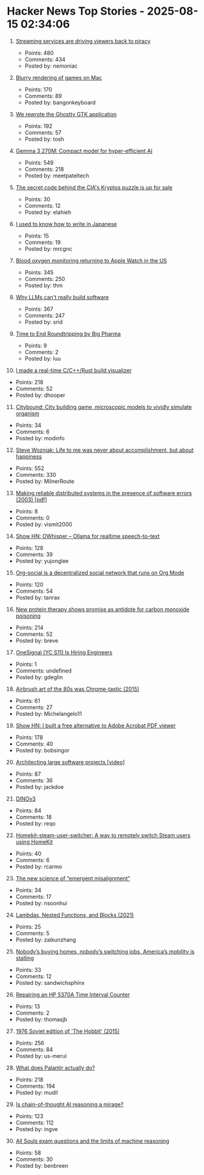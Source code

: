 # Hacker News Top Stories - 2025-08-15 02:34:06

1. [Streaming services are driving viewers back to piracy](https://www.theguardian.com/film/2025/aug/14/cant-pay-wont-pay-impoverished-streaming-services-are-driving-viewers-back-to-piracy)
   - Points: 480
   - Comments: 434
   - Posted by: nemoniac

2. [Blurry rendering of games on Mac](https://www.colincornaby.me/2025/08/your-mac-game-is-probably-rendering-blurry/)
   - Points: 170
   - Comments: 89
   - Posted by: bangonkeyboard

3. [We rewrote the Ghostty GTK application](https://mitchellh.com/writing/ghostty-gtk-rewrite)
   - Points: 192
   - Comments: 57
   - Posted by: tosh

4. [Gemma 3 270M: Compact model for hyper-efficient AI](https://developers.googleblog.com/en/introducing-gemma-3-270m/)
   - Points: 549
   - Comments: 218
   - Posted by: meetpateltech

5. [The secret code behind the CIA's Kryptos puzzle is up for sale](https://news.artnet.com/art-world/cia-kryptos-sculpture-code-auction-2677451)
   - Points: 30
   - Comments: 12
   - Posted by: elahieh

6. [I used to know how to write in Japanese](https://aethermug.com/posts/i-used-to-know-how-to-write-in-japanese)
   - Points: 15
   - Comments: 19
   - Posted by: mrcgnc

7. [Blood oxygen monitoring returning to Apple Watch in the US](https://www.apple.com/newsroom/2025/08/an-update-on-blood-oxygen-for-apple-watch-in-the-us/)
   - Points: 345
   - Comments: 250
   - Posted by: thm

8. [Why LLMs can't really build software](https://zed.dev/blog/why-llms-cant-build-software)
   - Points: 367
   - Comments: 247
   - Posted by: srid

9. [Time to End Roundtripping by Big Pharma](https://www.cfr.org/blog/time-end-roundtripping-big-pharma)
   - Points: 9
   - Comments: 2
   - Posted by: luu

10. [I made a real-time C/C++/Rust build visualizer](https://danielchasehooper.com/posts/syscall-build-snooping/)
   - Points: 218
   - Comments: 52
   - Posted by: dhooper

11. [Citybound: City building game, microscopic models to vividly simulate organism](https://aeplay.org/citybound)
   - Points: 34
   - Comments: 6
   - Posted by: modinfo

12. [Steve Wozniak: Life to me was never about accomplishment, but about happiness](https://yro.slashdot.org/comments.pl?sid=23765914&cid=65583466)
   - Points: 552
   - Comments: 330
   - Posted by: MilnerRoute

13. [Making reliable distributed systems in the presence of software errors (2003) [pdf]](http://erlang.org/download/armstrong_thesis_2003.pdf)
   - Points: 8
   - Comments: 0
   - Posted by: vismit2000

14. [Show HN: OWhisper – Ollama for realtime speech-to-text](https://docs.hyprnote.com/owhisper/what-is-this)
   - Points: 128
   - Comments: 39
   - Posted by: yujonglee

15. [Org-social is a decentralized social network that runs on Org Mode](https://github.com/tanrax/org-social)
   - Points: 120
   - Comments: 54
   - Posted by: tanrax

16. [New protein therapy shows promise as antidote for carbon monoxide poisoning](https://www.medschool.umaryland.edu/news/2025/new-protein-therapy-shows-promise-as-first-ever-antidote-for-carbon-monoxide-poisoning.html)
   - Points: 214
   - Comments: 52
   - Posted by: breve

17. [OneSignal (YC S11) Is Hiring Engineers](https://onesignal.com/careers)
   - Points: 1
   - Comments: undefined
   - Posted by: gdeglin

18. [Airbrush art of the 80s was Chrome-tastic (2015)](https://www.coolandcollected.com/airbrush-art-of-the-80s-was-chrome-tastic/)
   - Points: 61
   - Comments: 27
   - Posted by: Michelangelo11

19. [Show HN: I built a free alternative to Adobe Acrobat PDF viewer](https://github.com/embedpdf/embed-pdf-viewer)
   - Points: 178
   - Comments: 40
   - Posted by: bobsingor

20. [Architecting large software projects [video]](https://www.youtube.com/watch?v=sSpULGNHyoI)
   - Points: 87
   - Comments: 36
   - Posted by: jackdoe

21. [DINOv3](https://github.com/facebookresearch/dinov3)
   - Points: 84
   - Comments: 18
   - Posted by: reqo

22. [Homekit-steam-user-switcher: A way to remotely switch Steam users using HomeKit](https://github.com/rcarmo/homekit-steam-user-switcher)
   - Points: 40
   - Comments: 6
   - Posted by: rcarmo

23. [The new science of “emergent misalignment”](https://www.quantamagazine.org/the-ai-was-fed-sloppy-code-it-turned-into-something-evil-20250813/)
   - Points: 34
   - Comments: 17
   - Posted by: nsoonhui

24. [Lambdas, Nested Functions, and Blocks (2021)](https://thephd.dev/lambdas-nested-functions-block-expressions-oh-my)
   - Points: 25
   - Comments: 5
   - Posted by: zaikunzhang

25. [Nobody’s buying homes, nobody’s switching jobs, America’s mobility is stalling](https://www.wsj.com/economy/american-job-housing-economic-dynamism-d56ef8fc)
   - Points: 33
   - Comments: 12
   - Posted by: sandwichsphinx

26. [Repairing an HP 5370A Time Interval Counter](https://tomverbeure.github.io/2025/08/10/HP-5370A-Repair.html)
   - Points: 13
   - Comments: 2
   - Posted by: thomasjb

27. [1976 Soviet edition of 'The Hobbit' (2015)](https://mashable.com/archive/soviet-hobbit)
   - Points: 256
   - Comments: 84
   - Posted by: us-merul

28. [What does Palantir actually do?](https://www.wired.com/story/palantir-what-the-company-does/)
   - Points: 218
   - Comments: 194
   - Posted by: mudil

29. [Is chain-of-thought AI reasoning a mirage?](https://www.seangoedecke.com/real-reasoning/)
   - Points: 123
   - Comments: 112
   - Posted by: ingve

30. [All Souls exam questions and the limits of machine reasoning](https://resobscura.substack.com/p/all-souls-exam-questions-and-the)
   - Points: 58
   - Comments: 30
   - Posted by: benbreen

